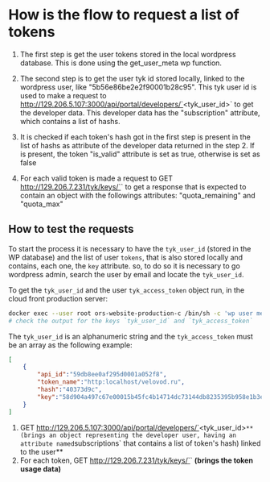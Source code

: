 # How is the flow to request a list of tokens #

1. The first step is get the user tokens stored in the local wordpress database. This is done using the get_user_meta wp function.

2. The second step is to get the user tyk id stored locally, linked to the wordpress user, like "5b56e86be2e2f90001b28c95". This tyk user id is used to make a request to http://129.206.5.107:3000/api/portal/developers/`<tyk_user_id>` to get the developer data.  This developer data has the "subscription" attribute, which contains a list of hashs.

3. It is checked if each token's hash got in the first step is present in the list of hashs as attribute of the developer data returned in the step 2. If is present, the token "is_valid" attribute is set as true, otherwise is set as false

4. For each valid token is made a request to GET http://129.206.7.231/tyk/keys/`<token-key>` to get a response that is expected to contain an object with the followings attributes:  "quota_remaining" and "quota_max"

## How to test the requests ##

To start the process it is necessary to have the `tyk_user_id` (stored in the WP database) and the list of user `tokens`, that is also stored locally and contains, each one, the `key` attribute. so, to do so it is necessary to go wordpress admin, search the user by email and locate the `tyk_user_id`.

To get the `tyk_user_id` and the user `tyk_access_token` object run, in the cloud front production server:

```sh
docker exec --user root ors-website-production-c /bin/sh -c 'wp user meta list <user-email> --allow-root'
# check the output for the keys `tyk_user_id` and `tyk_access_token`
```

The `tyk_user_id` is an alphanumeric string and the `tyk_access_token` must be an array as the following example:

```json
[
    {
        "api_id":"59db8ee0af295d0001a052f8",
        "token_name":"http:localhost/velovod.ru",
        "hash":"40373d9c",
        "key":"58d904a497c67e00015b45fc4b14714dc73144db8235395b958e1b3e"
    }
]
```


1. GET http://129.206.5.107:3000/api/portal/developers/`<tyk_user_id>` **(brings an object representing the developer user, having an attribute named `subscriptions` that contains a list of token's hash) linked to the user**
1. For each token,  GET http://129.206.7.231/tyk/keys/`<token-key>` **(brings the token usage data)**


